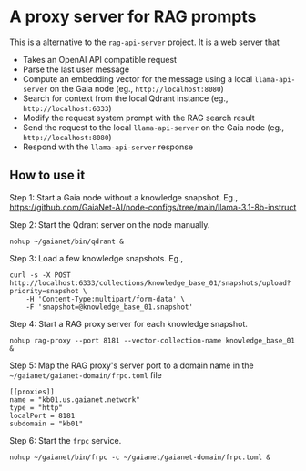 # A proxy server for RAG prompts

This is a alternative to the `rag-api-server` project. It is a web server that

* Takes an OpenAI API compatible request
* Parse the last user message
* Compute an embedding vector for the message using a local `llama-api-server` on the Gaia node (eg., `http://localhost:8080`)
* Search for context from the local Qdrant instance (eg., `http://localhost:6333`)
* Modify the request system prompt with the RAG search result
* Send the request to the local `llama-api-server` on the Gaia node (eg., `http://localhost:8080`)
* Respond with the `llama-api-server` response

## How to use it

Step 1: Start a Gaia node without a knowledge snapshot. Eg., https://github.com/GaiaNet-AI/node-configs/tree/main/llama-3.1-8b-instruct

Step 2: Start the Qdrant server on the node manually.

```
nohup ~/gaianet/bin/qdrant &
```

Step 3: Load a few knowledge snapshots. Eg.,

```
curl -s -X POST http://localhost:6333/collections/knowledge_base_01/snapshots/upload?priority=snapshot \
    -H 'Content-Type:multipart/form-data' \
    -F 'snapshot=@knowledge_base_01.snapshot'
```

Step 4: Start a RAG proxy server for each knowledge snapshot.

```
nohup rag-proxy --port 8181 --vector-collection-name knowledge_base_01 &
```

Step 5: Map the RAG proxy's server port to a domain name in the `~/gaianet/gaianet-domain/frpc.toml` file

```
[[proxies]]
name = "kb01.us.gaianet.network"
type = "http"
localPort = 8181
subdomain = "kb01"
```

Step 6: Start the `frpc` service.

```
nohup ~/gaianet/bin/frpc -c ~/gaianet/gaianet-domain/frpc.toml &
```

